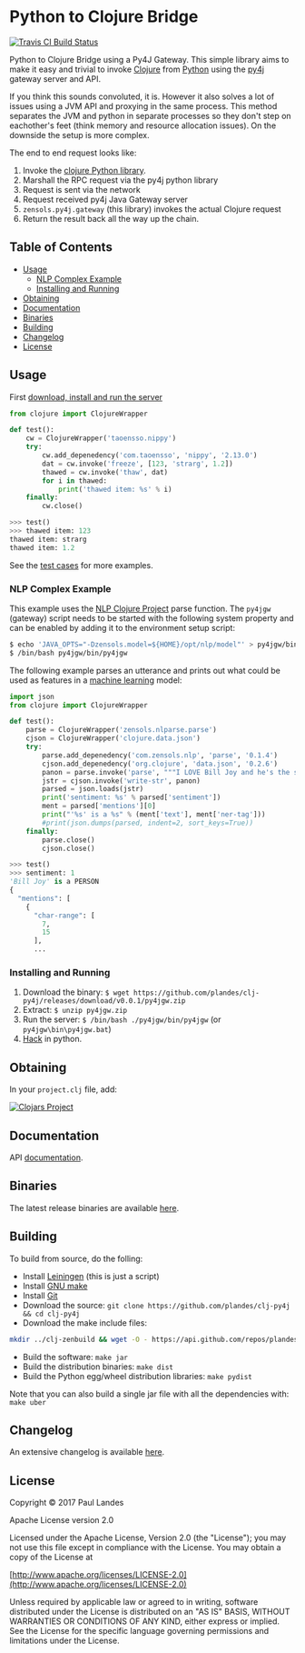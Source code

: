 # Python to Clojure Bridge

[![Travis CI Build Status][travis-badge]][travis-link]

Python to Clojure Bridge using a Py4J Gateway.  This simple library aims to
make it easy and trivial to invoke [Clojure] from [Python] using the [py4j]
gateway server and API.

If you think this sounds convoluted, it is.  However it also solves a lot of
issues using a JVM API and proxying in the same process.  This method separates
the JVM and python in separate processes so they don't step on eachother's feet
(think memory and resource allocation issues).  On the downside the setup is
more complex.

The end to end request looks like:

1. Invoke the [clojure Python library](python/clojure/api.py).
2. Marshall the RPC request via the py4j python library
3. Request is sent via the network
4. Request received py4j Java Gateway server
5. `zensols.py4j.gateway` (this library) invokes the actual Clojure request
6. Return the result back all the way up the chain.


<!-- markdown-toc start - Don't edit this section. Run M-x markdown-toc-refresh-toc -->
## Table of Contents

- [Usage](#usage)
    - [NLP Complex Example](#nlp-complex-example)
    - [Installing and Running](#installing-and-running)
- [Obtaining](#obtaining)
- [Documentation](#documentation)
- [Binaries](#binaries)
- [Building](#building)
- [Changelog](#changelog)
- [License](#license)

<!-- markdown-toc end -->


## Usage

First [download, install and run the server](#installing-and-running)

```python
from clojure import ClojureWrapper

def test():
    cw = ClojureWrapper('taoensso.nippy')
    try:
        cw.add_depenedency('com.taoensso', 'nippy', '2.13.0')
        dat = cw.invoke('freeze', [123, 'strarg', 1.2])
        thawed = cw.invoke('thaw', dat)
        for i in thawed:
            print('thawed item: %s' % i)
    finally:
        cw.close()

>>> test()
>>> thawed item: 123
thawed item: strarg
thawed item: 1.2
```

See the [test cases](#test/python/tests.py) for more examples.


### NLP Complex Example

This example uses the [NLP Clojure Project] parse function.  The `py4jgw`
(gateway) script needs to be started with the following system property and can
be enabled by adding it to the environment setup script:

```bash
$ echo 'JAVA_OPTS="-Dzensols.model=${HOME}/opt/nlp/model"' > py4jgw/bin/setupenv
$ /bin/bash py4jgw/bin/py4jgw
```

The following example parses an utterance and prints out what could be used as
features in a [machine learning](https://github.com/plandes/clj-ml-model)
model:

```python
import json
from clojure import ClojureWrapper

def test():
    parse = ClojureWrapper('zensols.nlparse.parse')
    cjson = ClojureWrapper('clojure.data.json')
    try:
        parse.add_depenedency('com.zensols.nlp', 'parse', '0.1.4')
        cjson.add_depenedency('org.clojure', 'data.json', '0.2.6')
        panon = parse.invoke('parse', """I LOVE Bill Joy and he's the smartest guy in the world!""")
        jstr = cjson.invoke('write-str', panon)
        parsed = json.loads(jstr)
        print('sentiment: %s' % parsed['sentiment'])
        ment = parsed['mentions'][0]
        print("'%s' is a %s" % (ment['text'], ment['ner-tag']))
        #print(json.dumps(parsed, indent=2, sort_keys=True))
    finally:
        parse.close()
        cjson.close()

>>> test()
>>> sentiment: 1
'Bill Joy' is a PERSON
{
  "mentions": [
    {
      "char-range": [
        7, 
        15
      ], 
	  ...
```


### Installing and Running

1. Download the binary:
   `$ wget https://github.com/plandes/clj-py4j/releases/download/v0.0.1/py4jgw.zip`
2. Extract: `$ unzip py4jgw.zip`
3. Run the server: `$ /bin/bash ./py4jgw/bin/py4jgw` (or `py4jgw\bin\py4jgw.bat`)
4. [Hack](#usage) in python.


## Obtaining

In your `project.clj` file, add:

[![Clojars Project](https://clojars.org/com.zensols.py4j/gateway/latest-version.svg)](https://clojars.org/com.zensols.py4j/gateway/)


## Documentation

API [documentation](https://plandes.github.io/clj-py4j/codox/index.html).


## Binaries

The latest release binaries are
available [here](https://github.com/plandes/clj-py4j/releases/latest).


## Building

To build from source, do the folling:

- Install [Leiningen](http://leiningen.org) (this is just a script)
- Install [GNU make](https://www.gnu.org/software/make/)
- Install [Git](https://git-scm.com)
- Download the source: `git clone https://github.com/plandes/clj-py4j && cd clj-py4j`
- Download the make include files:
```bash
mkdir ../clj-zenbuild && wget -O - https://api.github.com/repos/plandes/clj-zenbuild/tarball | tar zxfv - -C ../clj-zenbuild --strip-components 1
```
- Build the software: `make jar`
- Build the distribution binaries: `make dist`
- Build the Python egg/wheel distribution libraries: `make pydist`

Note that you can also build a single jar file with all the dependencies with: `make uber`


## Changelog

An extensive changelog is available [here](CHANGELOG.md).


## License

Copyright © 2017 Paul Landes

Apache License version 2.0

Licensed under the Apache License, Version 2.0 (the "License");
you may not use this file except in compliance with the License.
You may obtain a copy of the License at

[http://www.apache.org/licenses/LICENSE-2.0](http://www.apache.org/licenses/LICENSE-2.0)

Unless required by applicable law or agreed to in writing, software
distributed under the License is distributed on an "AS IS" BASIS,
WITHOUT WARRANTIES OR CONDITIONS OF ANY KIND, either express or implied.
See the License for the specific language governing permissions and
limitations under the License.


<!-- links-->

[NLP Clojure Project]: https://github.com/plandes/clj-nlp-parse
[py4j]: https://www.py4j.org
[Clojure]: https://clojure.org
[Python]: https://www.python.org
[travis-link]: https://travis-ci.org/plandes/clj-py4j
[travis-badge]: https://travis-ci.org/plandes/clj-py4j.svg?branch=master
